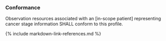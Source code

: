 ### Conformance

Observation resources associated with an [in-scope patient] representing cancer stage information SHALL conform to this profile.


{% include markdown-link-references.md %}